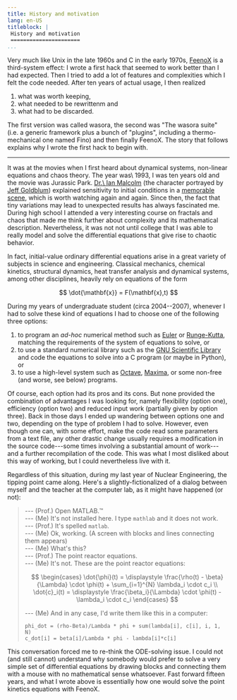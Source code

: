 ```yaml
---
title: History and motivation
lang: en-US
titleblock: |
 History and motivation
 ======================
...
```


Very much like Unix in the late 1960s and C in the early 1970s, [FeenoX](https://www.seamplex.com/feenox) is a third-system effect: I wrote a first hack that seemed to work better than I had expected. Then I tried to add a lot of features and complexities which I felt the code needed. After ten years of actual usage, I then realized

 1. what was worth keeping,
 2. what needed to be rewrittenm and
 3. what had to be discarded.
 
The first version was called wasora, the second was "The wasora suite" (i.e. a generic framework plus a bunch of "plugins", including a thermo-mechanical one named Fino) and then finally FeenoX. The story that follows explains why I wrote the first hack to begin with.

--------

It was at the movies when I first heard about dynamical systems, non-linear equations and chaos theory. The year was\ 1993, I was ten years old and the movie was Jurassic Park. [Dr.\ Ian Malcolm](https://en.wikipedia.org/wiki/Ian_Malcolm_(character)) (the character portrayed by [Jeff Goldblum](https://en.wikipedia.org/wiki/Jeff_Goldblum)) explained sensitivity to initial conditions in a [memorable scene](https://www.youtube.com/watch?v=n-mpifTiPV4), which is worth watching again and again. Since then, the fact that tiny variations may lead to unexpected results has always fascinated me. During high school I attended a very interesting course on fractals and chaos that made me think further about complexity and its mathematical description. Nevertheless, it was not not until college that I was able to really model and solve the differential equations that give rise to chaotic behavior.

In fact, initial-value ordinary differential equations arise in a great variety of subjects in science and engineering. Classical mechanics, chemical kinetics, structural dynamics, heat transfer analysis and dynamical systems, among other disciplines, heavily rely on equations of the form

$$
\dot{\mathbf{x}} = F(\mathbf{x},t)
$$

During my years of undergraduate student (circa 2004--2007), whenever I had to solve these kind of equations I had to choose one of the following three options:

 1. to program an _ad-hoc_ numerical method such as [Euler](https://en.wikipedia.org/wiki/Euler_method) or [Runge-Kutta](https://en.wikipedia.org/wiki/Runge%E2%80%93Kutta_methods), matching the requirements of the system of equations to solve, or
 2. to use a standard numerical library such as the [GNU Scientific Library](https://www.gnu.org/software/gsl/) and code the equations to solve into a C program (or maybe in Python), or
 3. to use a high-level system such as [Octave](https://www.gnu.org/software/octave/index), [Maxima](https://maxima.sourceforge.io/), or some non-free (and worse, see below) programs.

Of course, each option had its pros and its cons. But none provided the combination of advantages I was looking for, namely flexibility (option one), efficiency (option two) and reduced input work (partially given by option three). Back in those days I ended up wandering between options one and two, depending on the type of problem I had to solve. However, even though one can, with some effort, make the code read some parameters from a text file, any other drastic change usually requires a modification in the source code---some times involving a substantial amount of work---and a further recompilation of the code. This was what I most disliked about this way of working, but I could nevertheless live with it.

Regardless of this situation, during my last year of Nuclear Engineering, the tipping point came along.
Here's a slightly-fictionalized of a dialog between myself and the teacher at the computer lab, as it might have happened (or not):

>   
> --- (Prof.) Open MATLAB.™  
> --- (Me) It's not installed here. I type `mathlab` and it does not work.  
> --- (Prof.) It's spelled `matlab`.  
> --- (Me) Ok, working. (A screen with blocks and lines connecting them appears)  
> --- (Me) What's this?   
> --- (Prof.) The point reactor equations.  
> --- (Me) It's not. These are the point reactor equations:
>
> $$
> \begin{cases}
> \dot{\phi}(t) = \displaystyle \frac{\rho(t) - \beta}{\Lambda} \cdot \phi(t) + \sum_{i=1}^{N} \lambda_i \cdot c_i \\
> \dot{c}_i(t)  = \displaystyle \frac{\beta_i}{\Lambda} \cdot \phi(t) - \lambda_i \cdot c_i
> \end{cases}
> $$
>
> --- (Me) And in any case, I'd write them like this in a computer:
>
> ```
> phi_dot = (rho-Beta)/Lambda * phi + sum(lambda[i], c[i], i, 1, N)
> c_dot[i] = beta[i]/Lambda * phi - lambda[i]*c[i]
> ```
   
This conversation forced me to re-think the ODE-solving issue.
I could not (and still cannot) understand why somebody would prefer to solve a very simple set of differential equations by drawing blocks and connecting them with a mouse with no mathematical sense whatsoever.
Fast forward fifteen years, and what I wrote above is essentially how one would solve the point kinetics equations with FeenoX.

